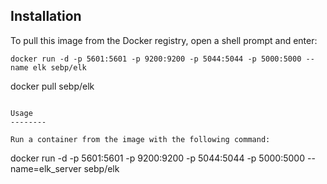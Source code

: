 Installation
--------

To pull this image from the Docker registry, open a shell prompt and enter:
```
docker run -d -p 5601:5601 -p 9200:9200 -p 5044:5044 -p 5000:5000 --name elk sebp/elk

```
docker pull sebp/elk
```

Usage
--------

Run a container from the image with the following command:
```
docker run -d -p 5601:5601 -p 9200:9200 -p 5044:5044 -p 5000:5000 --name=elk_server sebp/elk

```


